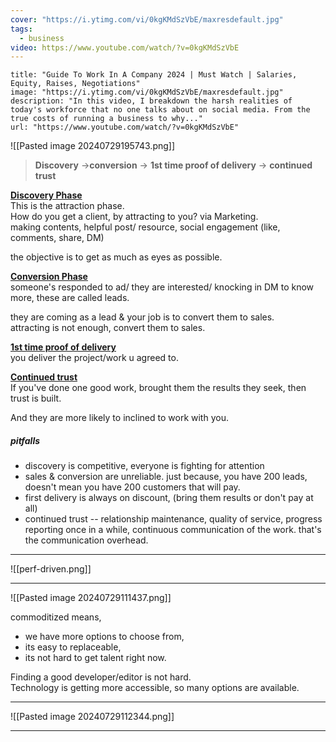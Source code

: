 ```yaml
---
cover: "https://i.ytimg.com/vi/0kgKMdSzVbE/maxresdefault.jpg"
tags:
  - business
video: https://www.youtube.com/watch/?v=0kgKMdSzVbE
---
```


```embed
title: "Guide To Work In A Company 2024 | Must Watch | Salaries, Equity, Raises, Negotiations"
image: "https://i.ytimg.com/vi/0kgKMdSzVbE/maxresdefault.jpg"
description: "In this video, I breakdown the harsh realities of today's workforce that no one talks about on social media. From the true costs of running a business to why..."
url: "https://www.youtube.com/watch/?v=0kgKMdSzVbE"
```



![[Pasted image 20240729195743.png]]

> **Discovery** ->**conversion** -> **1st time proof of delivery** -> **continued trust**

<u>**Discovery Phase**</u><br>
This is the attraction phase.<br>
How do you get a client, by attracting to you?
via Marketing.<br>
making contents, helpful post/ resource, social engagement (like, comments, share, DM)

the objective is to get as much as eyes as possible.


<u>**Conversion Phase**</u><br>
someone's responded to ad/ they are interested/ knocking in DM to know more, these are called leads.

they are coming as a lead & your job is to convert them to sales. <br>
attracting is not enough, convert them to sales.

<u>**1st time proof of delivery**</u><br>
you deliver the project/work u agreed to.

<u>**Continued trust**</u><br>
If you've done one good work, brought them the results they seek, then trust is built.

And they are more likely to inclined to work with you.

##### pitfalls
- discovery is competitive, everyone is fighting for attention
- sales & conversion are unreliable. just because, you have 200 leads, doesn't mean you have 200 customers that will pay.
- first delivery is always on discount, (bring them results or don't pay at all)
- continued trust -- relationship maintenance, quality of service, progress reporting  once in a while, continuous communication of the work. that's the communication overhead.

---


![[perf-driven.png]]

---

![[Pasted image 20240729111437.png]]

commoditized means, 
- we have more options to choose from, 
- its easy to replaceable,
- its not hard to get talent right now. 

Finding a good developer/editor is not hard.<br>
Technology is getting more accessible, so many options are available.

---

![[Pasted image 20240729112344.png]]

---

